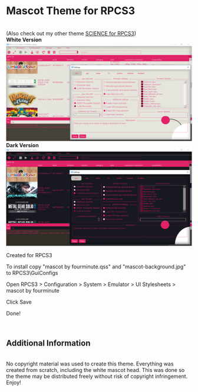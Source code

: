 # Mascot Theme for RPCS3
<br>
(Also check out my other theme <a href="https://github.com/fourminute/RPCS3Science">SCIENCE for RPCS3</a>)
<br>
<b>White Version</b>
<img src="https://raw.githubusercontent.com/fourminute/RPCS3Mascot/master/screenshot.png" width="800"/>
<br>
<b>Dark Version</b>
<img src="https://raw.githubusercontent.com/fourminute/RPCS3Mascot/master/darkscreenshot.png" width="800"/>
<br>
<p>Created for RPCS3</p>
<p>To install copy "mascot by fourminute.qss" and "mascot-background.jpg" to RPCS3\GuiConfigs</p>
<p>Open RPCS3 > Configuration > System > Emulator > UI Stylesheets > mascot by fourminute</p>
<p>Click Save</p>
<p>Done!</p>
<br>
<h2>Additional Information</h2>
<br>
No copyright material was used to create this theme. Everything was created from scratch, including the white mascot head. This was done so the theme may be distributed freely without risk of copyright infringement. Enjoy!
